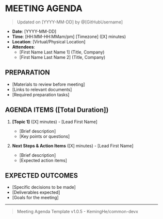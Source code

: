 # MEETING AGENDA

> Updated on [YYYY-MM-DD] by @[GitHubUsername]

- **Date**: [YYYY-MM-DD]
- **Time**: [HH:MM-HH:MMam/pm] [Timezone] ([X] minutes)
- **Location**: [Virtual/Physical Location]
- **Attendees**:
  - [First Name Last Name 1] (Title, Company)
  - [First Name Last Name 2] (Title, Company)

## PREPARATION

- [Materials to review before meeting]
- [Links to relevant documents]
- [Required preparation tasks]

## AGENDA ITEMS ([Total Duration])

1. **[Topic 1]** ([X] minutes) - [Lead First Name]
   - [Brief description]
   - [Key points or questions]

2. **Next Steps & Action Items** ([X] minutes) - [Lead First Name]
   - [Brief description]
   - [Expected action items]

## EXPECTED OUTCOMES

- [Specific decisions to be made]
- [Deliverables expected]
- [Goals for the meeting]

---

> Meeting Agenda Template v1.0.5 - KemingHe/common-devx
